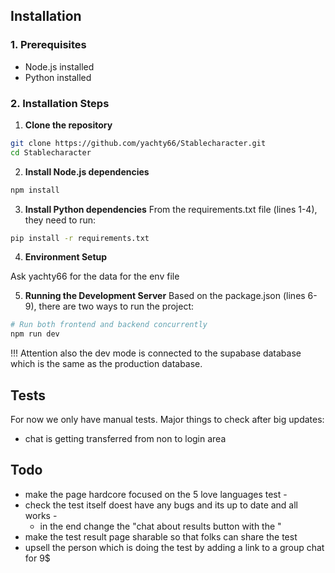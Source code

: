 ## Installation 

### 1. Prerequisites
- Node.js installed
- Python installed

### 2. Installation Steps

1. **Clone the repository**
```bash
git clone https://github.com/yachty66/Stablecharacter.git
cd Stablecharacter
```

2. **Install Node.js dependencies**
```bash
npm install
```

3. **Install Python dependencies**
From the requirements.txt file (lines 1-4), they need to run:
```bash
pip install -r requirements.txt
```

4. **Environment Setup**

Ask yachty66 for the data for the env file

5. **Running the Development Server**
Based on the package.json (lines 6-9), there are two ways to run the project:

```bash
# Run both frontend and backend concurrently
npm run dev
```

!!! Attention also the dev mode is connected to the supabase database which is the same as the production database.

## Tests

For now we only have manual tests. Major things to check after big updates:
 
- chat is getting transferred from non to login area

## Todo 

- make the page hardcore focused on the 5 love languages test - 
- check the test itself doest have any bugs and its up to date and all works -
    - in the end change the "chat about results button with the "
- make the test result page sharable so that folks can share the test
- upsell the person which is doing the test by adding a link to a group chat for 9$ 



